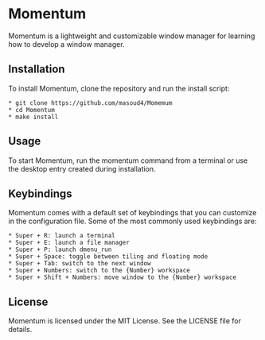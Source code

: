 # Momentum
Momentum is a lightweight and customizable window manager for learning how to develop a window manager.

## Installation
To install Momentum, clone the repository and run the install script:

    * git clone https://github.com/masoud4/Momemum
    * cd Momentum
    * make install


## Usage
To start Momentum, run the momentum command from a terminal or use the desktop entry created during installation.



## Keybindings
Momentum comes with a default set of keybindings that you can customize in the configuration file. Some of the most commonly used keybindings are:

    * Super + R: launch a terminal
    * Super + E: launch a file manager
    * Super + P: launch dmenu_run
    * Super + Space: toggle between tiling and floating mode
    * Super + Tab: switch to the next window
    * Super + Numbers: switch to the {Number} workspace
    * Super + Shift + Numbers: move window to the {Number} workspace

## License
Momentum is licensed under the MIT License. See the LICENSE file for details.

